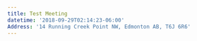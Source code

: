 ```yaml
---
title: Test Meeting
datetime: '2018-09-29T02:14:23-06:00'
Address: '14 Running Creek Point NW, Edmonton AB, T6J 6R6'
---
```


